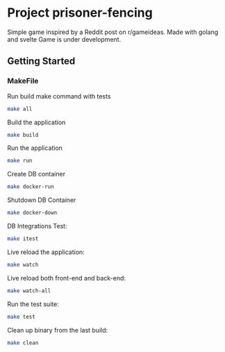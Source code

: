 # Project prisoner-fencing

Simple game inspired by a Reddit post on r/gameideas.
Made with golang and svelte
Game is under development.

## Getting Started

### MakeFile

Run build make command with tests

```bash
make all
```

Build the application

```bash
make build
```

Run the application

```bash
make run
```

Create DB container

```bash
make docker-run
```

Shutdown DB Container

```bash
make docker-down
```

DB Integrations Test:

```bash
make itest
```

Live reload the application:

```bash
make watch
```

Live reload both front-end and back-end:

```bash
make watch-all
```

Run the test suite:

```bash
make test
```

Clean up binary from the last build:

```bash
make clean
```
